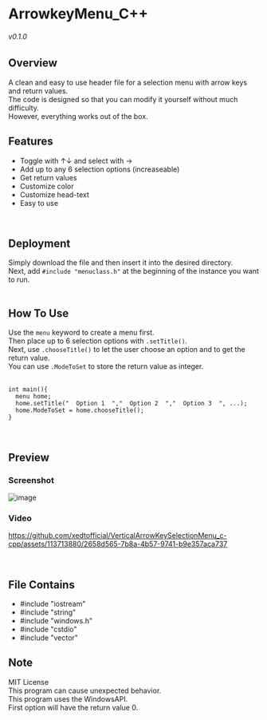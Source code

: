 # ArrowkeyMenu_C++
###### v0.1.0
  
## Overview
A clean and easy to use header file for a selection menu with arrow keys and return values. <br>
The code is designed so that you can modify it yourself without much difficulty. <br>
However, everything works out of the box. <br>
## Features

- Toggle with ↑↓ and select with →
- Add up to any 6 selection options (increaseable)
- Get return values
- Customize color
- Customize head-text
- Easy to use
<br>

## Deployment
Simply download the file and then insert it into the desired directory. <br>
Next, add `#include "menuclass.h"` at the beginning of the instance you want to run. <br>
<br>
 
## How To Use
Use the `menu` keyword to create a menu first. <br>
Then place up to 6 selection options with `.setTitle()`. <br>
Next, use `.chooseTitle()` to let the user choose an option and to get the return value. <br>
You can use `.ModeToSet` to store the return value as integer. <br>
 <br>

    int main(){
      menu home; 
      home.setTitle("  Option 1  ","  Option 2  ","  Option 3  ", ...);
      home.ModeToSet = home.chooseTitle();
    }    
<br>
 
## Preview

### Screenshot
![image](https://github.com/xedtofficial/VerticalArrowKeySelectionMenu_c-cpp/assets/113713880/a790532b-1d1c-4174-8e5f-8b1f73a2678d)
### Video
https://github.com/xedtofficial/VerticalArrowKeySelectionMenu_c-cpp/assets/113713880/2658d565-7b8a-4b57-9741-b9e357aca737

<br>

## File Contains
- #include "iostream"
- #include "string"
- #include "windows.h"
- #include "cstdio"
- #include "vector"

## Note
MIT License <br>
This program can cause unexpected behavior. <br>
This program uses the WindowsAPI. <br>
First option will have the return value 0. <br>


